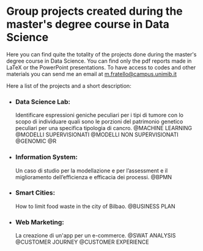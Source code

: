 # Group projects created during the master's degree course in Data Science

Here you can find quite the totality of the projects done during the master's degree course in Data Science.
You can find only the pdf reports made in LaTeX or the PowerPoint presentations.
To have access to codes and other materials you can send me an email at m.fratello@campus.unimib.it

Here a list of the projects and a short description:
- ### Data Science Lab: 
  Identificare espressioni geniche peculiari per i tipi di tumore con lo scopo di individuare quali sono le porzioni del patrimonio genetico peculiari per una specifica tipologia di cancro.
  @MACHINE LEARNING @MODELLI SUPERVISIONATI @MODELLI NON SUPERVISIONATI @GENOMIC @R
- ### Information System: 
  Un caso di studio per la modellazione e per l’assessment e il miglioramento dell’efficienza e efficacia dei processi.
  @BPMN
- ### Smart Cities: 
  How to limit food waste in the city of Bilbao.
  @BUSINESS PLAN
- ### Web Marketing: 
  La creazione di un'app per un e-commerce.
  @SWAT ANALYSIS @CUSTOMER JOURNEY @CUSTOMER EXPERIENCE





